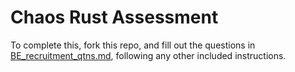 # Chaos Rust Assessment

To complete this, fork this repo, and fill out the questions in [BE_recruitment_qtns.md](BE_recruitment_qtns.md), following any other included instructions.
